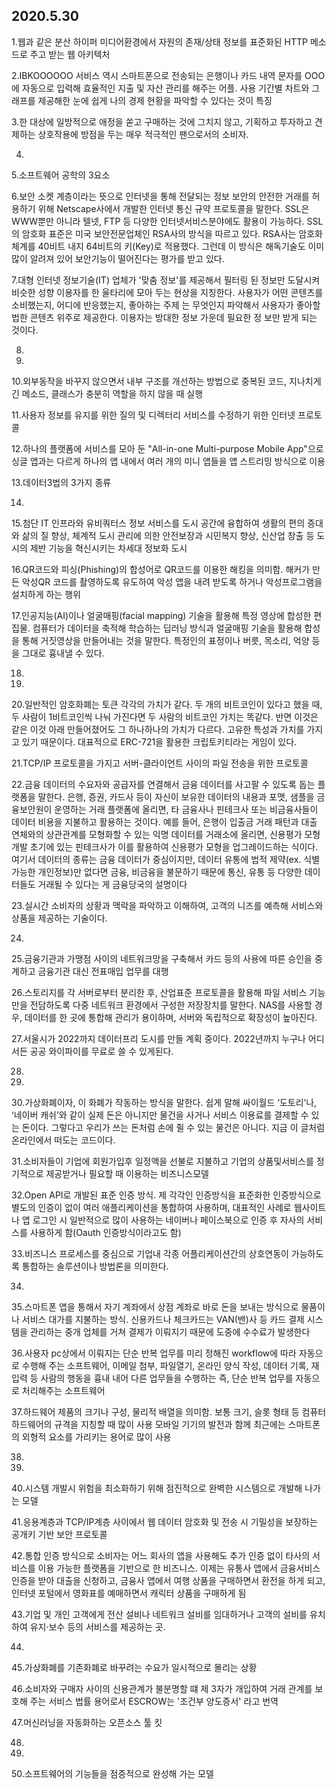 ## 2020.5.30

1.웹과 같은 분산 하이퍼 미디어환경에서 자원의 존재/상태 정보를 표준화된  HTTP 메소드로 주고 받는 웹 아키텍처

2.IBKOOOOOO 서비스 역시 스마트폰으로 전송되는 은행이나 카드 내역 문자를 OOO에 자동으로 입력해 효율적인 지출 및 자산 관리를 해주는 어플. 사용 기간별 차트와 그래프를 제공해한 눈에 쉽게 나의 경제 현황을 파악할 수 있다는 것이 특징

3.한 대상에 일방적으로 애정을 쏟고 구매하는 것에 그치지 않고, 기획하고 투자하고 견제하는 상호작용에 방점을 두는 매우 적극적인 팬으로서의 소비자.

4.

5.소프트웨어 공학의 3요소

6.보안 소켓 계층이라는 뜻으로 인터넷을 통해 전달되는 정보 보안의 안전한 거래를 허용하기 위해 Netscape사에서 개발한 인터넷 통신 규약 프로토콜을 말한다. SSL은 WWW뿐만 아니라 텔넷, FTP 등 다양한 인터넷서비스분야에도 활용이 가능하다. SSL의 암호화 표준은 미국 보안전문업체인 RSA사의 방식을 따르고 있다. RSA사는 암호화체계를 40비트 내지 64비트의 키(Key)로 적용했다. 그런데 이 방식은 해독기술도 이미 많이 알려져 있어 보안기능이 떨어진다는 평가를 받고 있다.

7.대형 인터넷 정보기술(IT) 업체가 '맞춤 정보'를 제공해서 필터링 된 정보만 도달시켜 비슷한 성향 이용자를 한 울타리에 모아 두는 현상을 지칭한다. 사용자가 어떤 콘텐츠를 소비했는지, 어디에 반응했는지, 좋아하는 주제 는 무엇인지 파악해서 사용자가 좋아할 법한 콘텐츠 위주로 제공한다. 이용자는 방대한 정보 가운데 필요한 정 보만 받게 되는 것이다.

8.

9.

10.외부동작을 바꾸지 않으면서 내부 구조를 개선하는 방법으로 중복된 코드, 지나치게 긴 메소드, 클래스가 충분히 역할을 하지 않을 때 실행

11.사용자 정보를 유지를 위한 질의 및 디렉터리 서비스를 수정하기 위한 인터넷 프로토콜

12.하나의 플랫폼에 서비스를 모아 둔 "All-in-one Multi-purpose Mobile App"으로 싱글 앱과는 다르게 하나의 앱 내에서 여러 개의 미니 앱들을 앱 스트리밍 방식으로 이용

13.데이터3법의 3가지 종류

14.

15.첨단 IT 인프라와 유비쿼터스 정보 서비스를 도시 공간에 융합하여 생활의 편의 증대와 삶의 질 향상, 체계적 도시 관리에 의한 안전보장과 시민복지 향상, 신산업 창출 등 도시의 제반 기능을 혁신시키는 차세대 정보화 도시

16.QR코드와 피싱(Phishing)의 합성어로 QR코드를 이용한 해킹을 의미함. 해커가 만든 악성QR 코드를 촬영하도록 유도하여 악성 앱을 내려 받도록 하거나 악성프로그램을 설치하게 하는 행위

17.인공지능(AI)이나 얼굴매핑(facial mapping) 기술을 활용해 특정 영상에 합성한 편집물. 컴퓨터가 데이터을 축적해 학습하는 딥러닝 방식과 얼굴매핑 기술을 활용해 합성을 통해 거짓영상을 만들어내는 것을 말한다. 특정인의 표정이나 버릇, 목소리, 억양 등을 그대로 흉내낼 수 있다.

18.

19.

20.일반적인 암호화폐는 토큰 각각의 가치가 같다. 두 개의 비트코인이 있다고 했을 때, 두 사람이 1비트코인씩 나눠 가진다면 두 사람의 비트코인 가치는 똑같다. 반면 이것은 같은 이것 아래 만들어졌어도 그 하나하나의 가치가 다르다. 고유한 특성과 가치를 가지고 있기 때문이다. 대표적으로 ERC-721을 활용한 크립토키티라는 게임이 있다.

21.TCP/IP 프로토콜을 가지고 서버-클라이언트 사이의 파일 전송을 위한 프로토콜

22.금융 데이터의 수요자와 공급자를 연결해서 금융 데이터를 사고팔 수 있도록 돕는 플랫폼을 말한다. 은행, 증권, 카드사 등이 자신이 보유한 데이터의 내용과 포맷, 샘플을 금융보안원이 운영하는 거래 플랫폼에 올리면, 타 금융사나 핀테크사 또는 비금융사들이 데이터 비용을 지불하고 활용하는 것이다. 예를 들어, 은행이 입출금 거래 패턴과 대출 연체와의 상관관계를 모형화할 수 있는 익명 데이터를 거래소에 올리면, 신용평가 모형 개발 초기에 있는 핀테크사가 이를 활용하여 신용평가 모형을 업그레이드하는 식이다. 여기서 데이터의 종류는 금융 데이터가 중심이지만, 데이터 유통에 법적 제약(ex. 식별 가능한 개인정보)만 없다면 금융, 비금융을 불문하기 때문에 통신, 유통 등 다양한 데이터들도 거래될 수 있다는 게 금융당국의 설명이다

23.실시간 소비자의 상황과 맥락을 파악하고 이해하여, 고객의 니즈를 예측해 서비스와 상품을 제공하는 기술이다.

24.

25.금융기관과 가맹점 사이의 네트워크망을 구축해서 카드 등의 사용에 따른 승인을 중계하고 금융기관 대신 전표매입 업무를 대행

26.스토리지를 각 서버로부터 분리한 후, 산업표준 프로토콜을 활용해 파일 서비스 기능만을 전담하도록 다중 네트워크 환경에서 구성한 저장장치를 말한다. NAS를 사용할 경우, 데이터를 한 곳에 통합해 관리가 용이하며, 서버와 독립적으로 확장성이 높아진다. 

27.서울시가 2022까지 데이터프리 도시를 만들 계획 중이다. 2022년까지 누구나 어디서든 공공 와이파이를 무료로 쓸 수 있게된다.

28.

29.

30.가상화폐이자, 이 화폐가 작동하는 방식을 말한다. 쉽게 말해 싸이월드 ‘도토리’나, ‘네이버 캐쉬’와 같이 실제 돈은 아니지만 물건을 사거나 서비스 이용료를 결제할 수 있는 돈이다. 그렇다고 우리가 쓰는 돈처럼 손에 쥘 수 있는 물건은 아니다. 지금 이 글처럼 온라인에서 떠도는 코드이다.

31.소비자들이 기업에 회원가입후 일정액을 선불로 지불하고 기업의 상품및서비스를 정기적으로 제공받거나 필요할 때 이용하는 비즈니스모델

32.Open API로 개발된 표준 인증 방식. 제 각각인 인증방식을 표준화한 인증방식으로 별도의 인증이 없이 여러 애플리케이션을 통합하여 사용하며, 대표적인 사례로 웹사이트나 앱 로그인 시 일반적으로 많이 사용하는 네이버나 페이스북으로 인증 후 자사의 서비스를 사용하게 함(Oauth 인증방식이라고도 함)

33.비즈니스 프로세스를 중심으로 기업내 각종 어플리케이션간의 상호연동이 가능하도록 통합하는 솔루션이나 방법론을 의미한다.

34.

35.스마트폰 앱을 통해서 자기 계좌에서 상점 계좌로 바로 돈을 보내는 방식으로 물품이나 서비스 대가를 지불하는 방식. 신용카드나 체크카드는 VAN(밴)사 등 카드 결제 시스템을 관리하는 중개 업체를 거쳐 결제가 이뤄지기 때문에 도중에 수수료가 발생한다

36.사용자 pc상에서 이뤄지는 단순 반복 업무를 미리 정해진 workflow에 따라 자동으로 수행해 주는 소프트웨어, 이메일 첨부, 파일열기, 온라인 양식 작성, 데이터 기록, 재입력 등 사람의 행동을 흉내 내어 다른 업무들을 수행하는 즉, 단순 반복 업무를 자동으로 처리해주는 소프트웨어

37.하드웨어 제품의 크기나 구성, 물리적 배열을 의미함. 보통 크기, 슬롯 형태 등 컴퓨터 하드웨어의 규격을 지칭할 때 많이 사용 모바일 기기의 발전과 함께 최근에는 스마트폰의 외형적 요소를 가리키는 용어로 많이 사용

38.

39.

40.시스템 개발시 위험을 최소화하기 위해 점진적으로 완벽한 시스템으로 개발해 나가는 모델

41.응용계층과 TCP/IP계층 사이에서 웹 데이터 암호화 및 전송 시 기밀성을 보장하는 공개키 기반 보안 프로토콜

42.통합 인증 방식으로 소비자는 어느 회사의 앱을 사용해도 추가 인증 없이 타사의 서비스를 이용 가능한 플랫폼을 기반으로 한 비즈니스. 이제는 유통사 앱에서 금융서비스 인증을 받아 대출을 신청하고, 금융사 앱에서 여행 상품을 구매하면서 환전을 하게 되고, 인터넷 포털에서 영화표를 예매하면서 캐릭터 상품을 구매하게 됨

43.기업 및 개인 고객에게 전산 설비나 네트워크 설비를 임대하거나 고객의 설비를 유치하여 유지·보수 등의 서비스를 제공하는 곳.

44.

45.가상화폐를 기존화폐로 바꾸려는 수요가 일시적으로 몰리는 상황

46.소비자와 구매자 사이의 신용관계가 불분명할 떄 제 3자가 개입하여 거래 관계를 보호해 주는 서비스 법률 용어로서 ESCROW는 '조건부 양도증서' 라고 번역

47.머신러닝을 자동화하는 오픈소스 툴 킷

48.

49.

50.소프트웨어의 기능들을 점증적으로 완성해 가는 모델